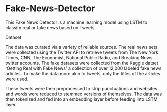 # Fake-News-Detector
This Fake News Detector is a machine learning model using LSTM to classify real or fake news based on Tweets. 

Dataset

The data was curated via a variety of reliable sources. The real news sets were collected using the Twitter API to retrieve tweets from The New York Times, CNN, The Economist, National Public Radio, and Breaking News twitter accounts. The fake datasets were collected from the Kaggle datset 'Getting Real with Fake News' a collection of over 12,000 labeled fake news articles. To make the data more akin to tweets, only the titles of the articles were used.

These tweets were then preprocessed to strip punctuations and websites and words were reduced to stemmed versions of themselves. The data was then tokenized and fed into an embedding layer before feeding into LSTM layer.
